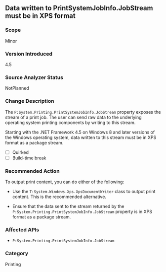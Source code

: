 ## Data written to PrintSystemJobInfo.JobStream must be in XPS format

### Scope
Minor

### Version Introduced
4.5

### Source Analyzer Status
NotPlanned

### Change Description
The `P:System.Printing.PrintSystemJobInfo.JobStream` property exposes the stream of a print job. The user can send raw data to the underlying operating system printing components by writing to this stream.

Starting with the .NET Framework 4.5 on Windows 8 and later versions of the Windows operating system, data written to this stream must be in XPS format as a package stream.
  
- [ ] Quirked 
- [ ] Build-time break

### Recommended Action

To output print content, you can do either of the following:

- Use the `T:System.Windows.Xps.XpsDocumentWriter` class to output print content. This is the recommended alternative.

- Ensure that the data sent to the stream returned by the `P:System.Printing.PrintSystemJobInfo.JobStream` property is in XPS format as a package stream.  

### Affected APIs
* `P:System.Printing.PrintSystemJobInfo.JobStream`

### Category
Printing

<!--
    ### Original Bug
    Bug link goes here
-->


